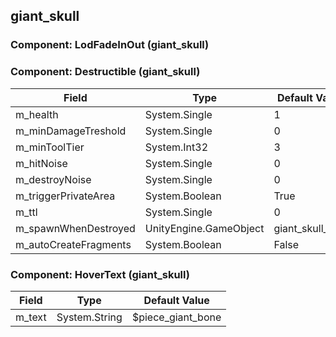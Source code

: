 ## giant_skull

### Component: LodFadeInOut (giant_skull)

### Component: Destructible (giant_skull)

|Field|Type|Default Value|
|-----|----|-------------|
|m_health|System.Single|1|
|m_minDamageTreshold|System.Single|0|
|m_minToolTier|System.Int32|3|
|m_hitNoise|System.Single|0|
|m_destroyNoise|System.Single|0|
|m_triggerPrivateArea|System.Boolean|True|
|m_ttl|System.Single|0|
|m_spawnWhenDestroyed|UnityEngine.GameObject|giant_skull_frac|
|m_autoCreateFragments|System.Boolean|False|

### Component: HoverText (giant_skull)

|Field|Type|Default Value|
|-----|----|-------------|
|m_text|System.String|$piece_giant_bone|

